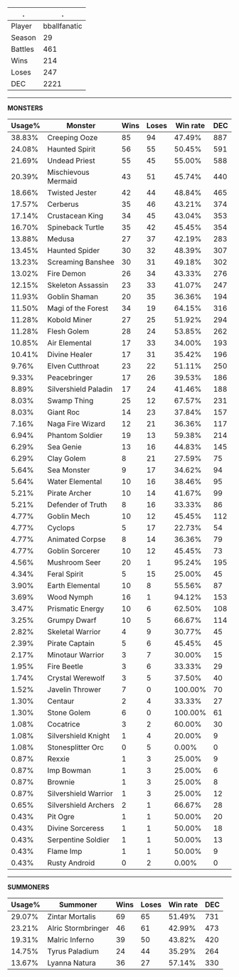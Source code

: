 .|.
|-|-
Player|bballfanatic
Season|29
Battles|461
Wins|214
Loses|247
DEC|2221

---
**MONSTERS**

Usage%|Monster|Wins|Loses|Win rate|DEC|
-|-|-|-|-|-|
38.83%|Creeping Ooze|85|94|47.49%|887|
24.08%|Haunted Spirit|56|55|50.45%|591|
21.69%|Undead Priest|55|45|55.00%|588|
20.39%|Mischievous Mermaid|43|51|45.74%|440|
18.66%|Twisted Jester|42|44|48.84%|465|
17.57%|Cerberus|35|46|43.21%|374|
17.14%|Crustacean King|34|45|43.04%|353|
16.70%|Spineback Turtle|35|42|45.45%|354|
13.88%|Medusa|27|37|42.19%|283|
13.45%|Haunted Spider|30|32|48.39%|307|
13.23%|Screaming Banshee|30|31|49.18%|302|
13.02%|Fire Demon|26|34|43.33%|276|
12.15%|Skeleton Assassin|23|33|41.07%|247|
11.93%|Goblin Shaman|20|35|36.36%|194|
11.50%|Magi of the Forest|34|19|64.15%|316|
11.28%|Kobold Miner|27|25|51.92%|294|
11.28%|Flesh Golem|28|24|53.85%|262|
10.85%|Air Elemental|17|33|34.00%|193|
10.41%|Divine Healer|17|31|35.42%|196|
9.76%|Elven Cutthroat|23|22|51.11%|250|
9.33%|Peacebringer|17|26|39.53%|186|
8.89%|Silvershield Paladin|17|24|41.46%|188|
8.03%|Swamp Thing|25|12|67.57%|231|
8.03%|Giant Roc|14|23|37.84%|157|
7.16%|Naga Fire Wizard|12|21|36.36%|117|
6.94%|Phantom Soldier|19|13|59.38%|214|
6.29%|Sea Genie|13|16|44.83%|145|
6.29%|Clay Golem|8|21|27.59%|75|
5.64%|Sea Monster|9|17|34.62%|94|
5.64%|Water Elemental|10|16|38.46%|95|
5.21%|Pirate Archer|10|14|41.67%|99|
5.21%|Defender of Truth|8|16|33.33%|86|
4.77%|Goblin Mech|10|12|45.45%|112|
4.77%|Cyclops|5|17|22.73%|54|
4.77%|Animated Corpse|8|14|36.36%|79|
4.77%|Goblin Sorcerer|10|12|45.45%|73|
4.56%|Mushroom Seer|20|1|95.24%|195|
4.34%|Feral Spirit|5|15|25.00%|45|
3.90%|Earth Elemental|10|8|55.56%|87|
3.69%|Wood Nymph|16|1|94.12%|153|
3.47%|Prismatic Energy|10|6|62.50%|108|
3.25%|Grumpy Dwarf|10|5|66.67%|114|
2.82%|Skeletal Warrior|4|9|30.77%|45|
2.39%|Pirate Captain|5|6|45.45%|45|
2.17%|Minotaur Warrior|3|7|30.00%|15|
1.95%|Fire Beetle|3|6|33.33%|29|
1.74%|Crystal Werewolf|3|5|37.50%|40|
1.52%|Javelin Thrower|7|0|100.00%|70|
1.30%|Centaur|2|4|33.33%|27|
1.30%|Stone Golem|6|0|100.00%|61|
1.08%|Cocatrice|3|2|60.00%|30|
1.08%|Silvershield Knight|1|4|20.00%|9|
1.08%|Stonesplitter Orc|0|5|0.00%|0|
0.87%|Rexxie|1|3|25.00%|9|
0.87%|Imp Bowman|1|3|25.00%|6|
0.87%|Brownie|1|3|25.00%|8|
0.87%|Silvershield Warrior|1|3|25.00%|12|
0.65%|Silvershield Archers|2|1|66.67%|28|
0.43%|Pit Ogre|1|1|50.00%|20|
0.43%|Divine Sorceress|1|1|50.00%|18|
0.43%|Serpentine Soldier|1|1|50.00%|13|
0.43%|Flame Imp|1|1|50.00%|9|
0.43%|Rusty Android|0|2|0.00%|0|

---
**SUMMONERS**

Usage%|Summoner|Wins|Loses|Win rate|DEC|
-|-|-|-|-|-|
29.07%|Zintar Mortalis|69|65|51.49%|731|
23.21%|Alric Stormbringer|46|61|42.99%|473|
19.31%|Malric Inferno|39|50|43.82%|420|
14.75%|Tyrus Paladium|24|44|35.29%|264|
13.67%|Lyanna Natura|36|27|57.14%|330|

